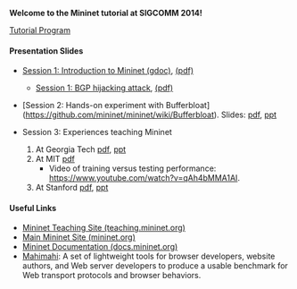 **Welcome to the Mininet tutorial at SIGCOMM 2014!**

[Tutorial Program](http://conferences.sigcomm.org/sigcomm/2014/tutorial-mininet.php)

#### Presentation Slides

- [Session 1: Introduction to Mininet (gdoc)](https://docs.google.com/a/onlab.us/presentation/d/1Xtp05lLQTEFGICTxzV9sQl28wW_cAZz6B1q9_qZBR_8/edit), [(pdf)](https://www.dropbox.com/s/k9mgeg9bsvg1hvy/mininet-intro.pdf)

    - [Session 1: BGP hijacking attack](https://github.com/mininet/mininet/wiki/BGP-Path-Hijacking-Attack-Demo), [(pdf)](https://www.dropbox.com/s/ghtzpxpmgf8zi2g/mininet-bgp-demo.pdf)

- [Session 2: Hands-on experiment with Bufferbloat]
(https://github.com/mininet/mininet/wiki/Bufferbloat).  Slides: [pdf](https://www.dropbox.com/s/myfupw8uljmn8x1/bufferbloat_mininet.pdf), [ppt](https://www.dropbox.com/s/49xmxrrf2ntrpwr/BufferBloat_mininet.pptx)

- Session 3: Experiences teaching Mininet

    1. At Georgia Tech [pdf](https://www.dropbox.com/s/xjh62m09likh50z/feamster-sigcomm2014.pdf), [ppt](https://www.dropbox.com/s/r1td7llpq7pa86o/feamster-sigcomm2014.pptx)
    2. At MIT [pdf](https://www.dropbox.com/s/7nl53jbmhawzk9i/mininet-MIT-experiences.pdf)
        - Video of training versus testing performance: https://www.youtube.com/watch?v=qAh4bMMA1AI.
    3. At Stanford [pdf](https://www.dropbox.com/s/p7hme4a0dh9l3pu/mininet-stanford-experiences.pdf), [ppt](https://www.dropbox.com/s/ag9v7gp7t1g2ozy/mininet-stanford-experiences.pptx)

#### Useful Links

- [Mininet Teaching Site (teaching.mininet.org)](http://teaching.mininet.org)
- [Main Mininet Site (mininet.org)](http://mininet.org)
- [Mininet Documentation (docs.mininet.org)](http://docs.mininet.org)
- [Mahimahi](http://mahimahi.mit.edu/): A set of lightweight tools for browser developers, website authors, and Web server developers to produce a usable benchmark for Web transport protocols and browser behaviors.
